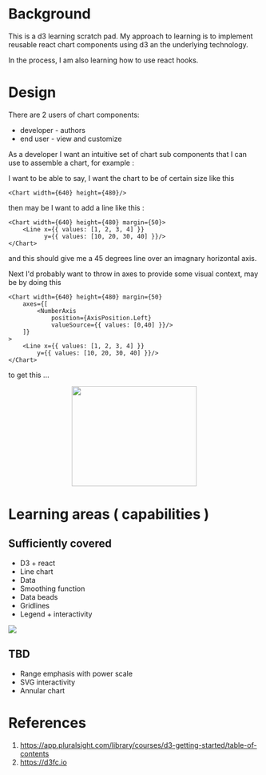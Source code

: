# Background

This is a d3 learning scratch pad. My approach to learning is to implement reusable react chart components using d3 an the underlying technology.

In the process, I am also learning how to use react hooks. 

# Design

There are 2 users of chart components:
- developer - authors
- end user - view and customize

As a developer I want an intuitive set of chart sub components that I can use to assemble a chart, for example :

I want to be able to say, I want the chart to be of certain size like this 

    <Chart width={640} height={480}/>

then may be I want to add a line like this :

    <Chart width={640} height={480} margin={50}>
        <Line x={{ values: [1, 2, 3, 4] }}
              y={{ values: [10, 20, 30, 40] }}/>
    </Chart>

and this should give me a 45 degrees line over an imagnary horizontal axis.

Next I'd probably want to throw in axes to provide some visual context, may be by doing this 

    <Chart width={640} height={480} margin={50}
        axes={[
            <NumberAxis
                position={AxisPosition.Left}
                valueSource={{ values: [0,40] }}/>
        ]}
    >
        <Line x={{ values: [1, 2, 3, 4] }}
            y={{ values: [10, 20, 30, 40] }}/>
    </Chart>    

to get this ...

<p align="center">
<img width="250px" height="200px" src="https://gist.githubusercontent.com/kahgeh/a473093ea66190b2449fa85788f5e66c/raw/cacd60b7259fdef3f83a1a894af4e62302e8a84c/simplelinechart.png" width>
</p>

# Learning areas ( capabilities )
## Sufficiently covered 
- D3 + react 
- Line chart
- Data
- Smoothing function
- Data beads 
- Gridlines
- Legend + interactivity

<img src="https://gist.githubusercontent.com/kahgeh/a473093ea66190b2449fa85788f5e66c/raw/4f8a6bbd1aa14f93f4e73674a20377f93e6194a7/currentLineChart.png" width>


## TBD
- Range emphasis with power scale 
- SVG interactivity
- Annular chart


# References
1. https://app.pluralsight.com/library/courses/d3-getting-started/table-of-contents
2. https://d3fc.io